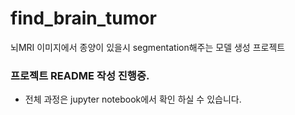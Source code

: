 # find_brain_tumor
뇌MRI 이미지에서 종양이 있을시 segmentation해주는 모델 생성 프로젝트

### 프로젝트 README 작성 진행중.
- 전체 과정은 jupyter notebook에서 확인 하실 수 있습니다.
